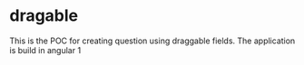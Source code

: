 # dragable
This is the POC for creating question using draggable fields. The application is build in angular 1
